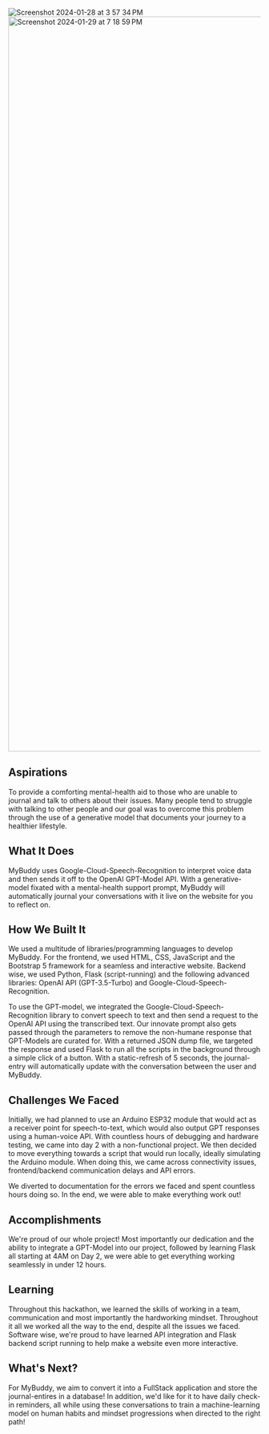 ![Screenshot 2024-01-28 at 3 57 34 PM](https://github.com/devp19/MyBuddy/assets/146687531/b1d8f92d-bf05-4fca-9805-cf702c7e2ad5)
<img width="1468" alt="Screenshot 2024-01-29 at 7 18 59 PM" src="https://github.com/devp19/MyBuddy/assets/146687531/4d1c89c5-33f7-4373-8983-d97eddefedd3">


## Aspirations
To provide a comforting mental-health aid to those who are unable to journal and talk to others about their issues. Many people tend to struggle with talking to other people and our goal was to overcome this problem through the use of a generative model that documents your journey to a healthier lifestyle. 

## What It Does
MyBuddy uses Google-Cloud-Speech-Recognition to interpret voice data and then sends it off to the OpenAI GPT-Model API. With a generative-model fixated with a mental-health support prompt, MyBuddy will automatically journal your conversations with it live on the website for you to reflect on. 

## How We Built It
We used a multitude of libraries/programming languages to develop MyBuddy. 
For the frontend, we used HTML, CSS, JavaScript and the Bootstrap 5 framework for a seamless and interactive website. Backend wise, we used Python, Flask (script-running) and the following advanced libraries: OpenAI API (GPT-3.5-Turbo) and Google-Cloud-Speech-Recognition.

To use the GPT-model, we integrated the Google-Cloud-Speech-Recognition library to convert speech to text and then send a request to the OpenAI API using the transcribed text. Our innovate prompt also gets passed through the parameters to remove the non-humane response that GPT-Models are curated for. With a returned JSON dump file, we targeted the response and used Flask to run all the scripts in the background through a simple click of a button. With a static-refresh of 5 seconds, the journal-entry will automatically update with the conversation between the user and MyBuddy.

## Challenges We Faced
Initially, we had planned to use an Arduino ESP32 module that would act as a receiver point for speech-to-text, which would also output GPT responses using a human-voice API. With countless hours of debugging and hardware testing, we came into day 2 with a non-functional project. We then decided to move everything towards a script that would run locally, ideally simulating the Arduino module. When doing this, we came across connectivity issues, frontend/backend communication delays and API errors. 

We diverted to documentation for the errors we faced and spent countless hours doing so. In the end, we were able to make everything work out!

## Accomplishments
We're proud of our whole project! Most importantly our dedication and the ability to integrate a GPT-Model into our project, followed by learning Flask all starting at 4AM on Day 2, we were able to get everything working seamlessly in under 12 hours. 

## Learning
Throughout this hackathon, we learned the skills of working in a team, communication and most importantly the hardworking mindset. Throughout it all we worked all the way to the end, despite all the issues we faced. Software wise, we're proud to have learned API integration and Flask backend script running to help make a website even more interactive.

## What's Next?
For MyBuddy, we aim to convert it into a FullStack application and store the journal-entires in a database! In addition, we'd like for it to have daily check-in reminders, all while using these conversations to train a machine-learning model on human habits and mindset progressions when directed to the right path!

